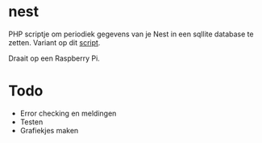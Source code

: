 nest
====

PHP scriptje om periodiek gegevens van je Nest in een sqllite database te zetten. Variant op dit [script][33]. 

Draait op een Raspberry Pi. 

Todo
==== 

  * Error checking en meldingen
  * Testen 
  * Grafiekjes maken


[33]: http://33sticks.com/analyzing-home-heating-and-cooling-data-using-nest-collecting-the-data/
